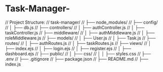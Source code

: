 # Task-Manager-
// Project Structure:
// task-manager/
// ├── node_modules/
// ├── config/
// │   ├── db.js
// ├── controllers/
// │   ├── authController.js
// │   ├── taskController.js
// ├── middleware/
// │   ├── authMiddleware.js
// │   ├── roleMiddleware.js
// ├── models/
// │   ├── User.js
// │   ├── Task.js
// ├── routes/
// │   ├── authRoutes.js
// │   ├── taskRoutes.js
// ├── views/
// │   ├── index.ejs
// │   ├── login.ejs
// │   ├── register.ejs
// │   ├── dashboard.ejs
// ├── public/
// │   ├── css/
// │   │   ├── styles.css
// ├── .env
// ├── .gitignore
// ├── package.json
// ├── README.md
// ├── index.js